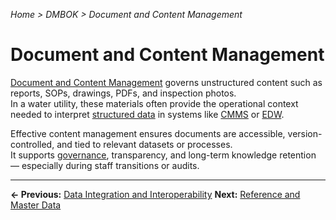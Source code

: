*Home > DMBOK > Document and Content Management*

# Document and Content Management

[Document and Content Management](../glossary.md#document-and-content-management) governs unstructured content such as reports, SOPs, drawings, PDFs, and inspection photos.  
In a water utility, these materials often provide the operational context needed to interpret [structured data](../glossary.md#data-architecture) in systems like [CMMS](../glossary.md#cmms) or [EDW](../glossary.md#data-warehouse-edw).

Effective content management ensures documents are accessible, version-controlled, and tied to relevant datasets or processes.  
It supports [governance](../glossary.md#data-governance), transparency, and long-term knowledge retention — especially during staff transitions or audits.


---

**← Previous:** [Data Integration and Interoperability](../06_integration/index.md)
**Next:** [Reference and Master Data](../08_masterdata/index.md)
